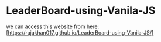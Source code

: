 # LeaderBoard-using-Vanila-JS
we can access this website from here:[https://rajakhan017.github.io/LeaderBoard-using-Vanila-JS/]
